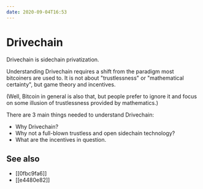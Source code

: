 ```yaml
---
date: 2020-09-04T16:53
---
```


# Drivechain

Drivechain is sidechain privatization.

Understanding Drivechain requires a shift from the paradigm most bitcoiners are used to. It is not about "trustlessness" or "mathematical certainty", but game theory and incentives.

(Well, Bitcoin in general is also that, but people prefer to ignore it and focus on some illusion of trustlessness provided by mathematics.)

There are 3 main things needed to understand Drivechain:

  * Why Drivechain?
  * Why not a full-blown trustless and open sidechain technology?
  * What are the incentives in question.

## See also

* [[0fbc9fa6]]
* [[e4480e82]]
